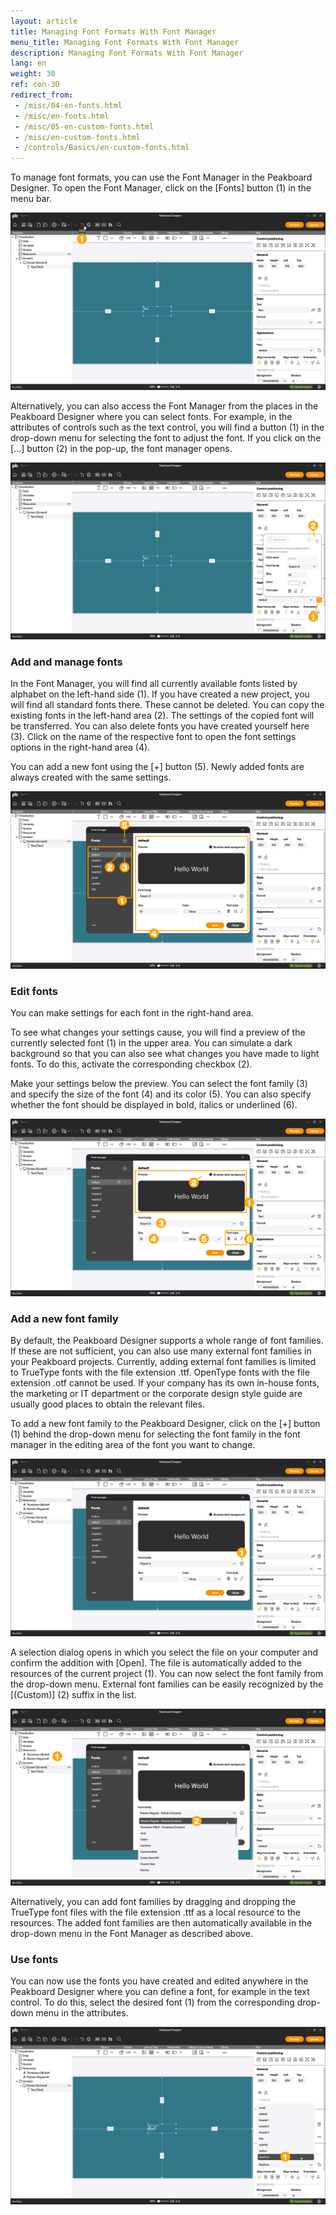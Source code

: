 ```yaml
---
layout: article
title: Managing Font Formats With Font Manager
menu_title: Managing Font Formats With Font Manager
description: Managing Font Formats With Font Manager
lang: en
weight: 30
ref: con-30
redirect_from:
 - /misc/04-en-fonts.html
 - /misc/en-fonts.html
 - /misc/05-en-custom-fonts.html
 - /misc/en-custom-fonts.html
 - /controls/Basics/en-custom-fonts.html
---
```


To manage font formats, you can use the Font Manager in the Peakboard Designer.
To open the Font Manager, click on the [Fonts] button (1) in the menu bar.

![Open Font Manager](/assets/images/Controls/fonts/en_fonts-01.png)

Alternatively, you can also access the Font Manager from the places in the Peakboard Designer where you can select fonts.
For example, in the attributes of controls such as the text control, you will find a button (1) in the drop-down menu for selecting the font to adjust the font. If you click on the [...] button (2) in the pop-up, the font manager opens.

![Open font manager alternatively](/assets/images/Controls/fonts/en_fonts-02.png)

### Add and manage fonts

In the Font Manager, you will find all currently available fonts listed by alphabet on the left-hand side (1).
If you have created a new project, you will find all standard fonts there. These cannot be deleted.
You can copy the existing fonts in the left-hand area (2). The settings of the copied font will be transferred. You can also delete fonts you have created yourself here (3). Click on the name of the respective font to open the font settings options in the right-hand area (4).

You can add a new font using the [+] button (5). Newly added fonts are always created with the same settings.

![Add and manage fonts](/assets/images/Controls/fonts/en_fonts-03.png)

### Edit fonts

You can make settings for each font in the right-hand area.

To see what changes your settings cause, you will find a preview of the currently selected font (1) in the upper area. You can simulate a dark background so that you can also see what changes you have made to light fonts. To do this, activate the corresponding checkbox (2).

Make your settings below the preview. You can select the font family (3) and specify the size of the font (4) and its color (5). You can also specify whether the font should be displayed in bold, italics or underlined (6).

![Edit fonts](/assets/images/Controls/fonts/en_fonts-04.png)

### Add a new font family

By default, the Peakboard Designer supports a whole range of font families.
If these are not sufficient, you can also use many external font families in your Peakboard projects. Currently, adding external font families is limited to TrueType fonts with the file extension .ttf. OpenType fonts with the file extension .otf cannot be used. If your company has its own in-house fonts, the marketing or IT department or the corporate design style guide are usually good places to obtain the relevant files.

To add a new font family to the Peakboard Designer, click on the [+] button (1) behind the drop-down menu for selecting the font family in the font manager in the editing area of the font you want to change.

![Add font family](/assets/images/Controls/fonts/en_fonts-05.png)

A selection dialog opens in which you select the file on your computer and confirm the addition with [Open].
The file is automatically added to the resources of the current project (1).
You can now select the font family from the drop-down menu. External font families can be easily recognized by the [(Custom)] (2) suffix in the list.

![Select font family](/assets/images/Controls/fonts/en_fonts-06.png)

Alternatively, you can add font families by dragging and dropping the TrueType font files with the file extension .ttf as a local resource to the resources. The added font families are then automatically available in the drop-down menu in the Font Manager as described above.

### Use fonts

You can now use the fonts you have created and edited anywhere in the Peakboard Designer where you can define a font, for example in the text control.
To do this, select the desired font (1) from the corresponding drop-down menu in the attributes.

![Use font](/assets/images/Controls/fonts/en_fonts-07.png)
